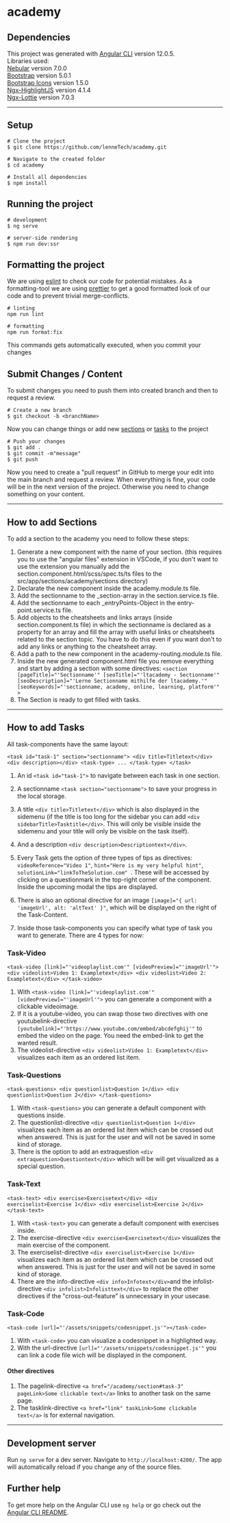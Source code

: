 # academy

## Dependencies

This project was generated with [Angular CLI](https://github.com/angular/angular-cli) version 12.0.5.  
Libraries used:  
[Nebular](https://akveo.github.io/nebular/) version 7.0.0  
[Bootstrap](https://getbootstrap.com/) version 5.0.1  
[Bootstrap Icons](https://icons.getbootstrap.com/) version 1.5.0  
[Ngx-HighlightJS](https://www.npmjs.com/package/ngx-highlightjs) version 4.1.4  
[Ngx-Lottie](https://www.npmjs.com/package/ngx-lottie) version 7.0.3

---

## Setup

```
# Clone the project
$ git clone https://github.com/lenneTech/academy.git

# Navigate to the created folder
$ cd academy

# Install all dependencies
$ npm install
```

## Running the project

```
# development
$ ng serve

# server-side rendering
$ npm run dev:ssr
```

## Formatting the project

We are using [eslint](https://www.npmjs.com/package/eslint) to check our code for potential mistakes.
As a formatting-tool we are using [prettier](https://www.npmjs.com/package/prettier) to get a good formatted look of our code and to prevent trivial merge-conflicts.

```
# linting
npm run lint

# formatting
npm run format:fix
```

This commands gets automatically executed, when you commit your changes

## Submit Changes / Content

To submit changes you need to push them into created branch and then to request a review.

```
# Create a new branch
$ git checkout -b <branchName>
```

Now you can change things or add new [sections](#How-to-add-Sections) or [tasks](#How-to-add-Tasks) to the project

```
# Push your changes
$ git add .
$ git commit -m"message"
$ git push
```

Now you need to create a "pull request" in GitHub to merge your edit into the main branch and request a review.
When everything is fine, your code will be in the next version of the project. Otherwise you need to change something on your content.

---

## How to add Sections

To add a section to the academy you need to follow these steps:

1. Generate a new component with the name of your section. (this requires you to use the "angular files" extension in VSCode, if you don't want to use the extension you manually add the section.component.html/scss/spec.ts/ts files to the src/app/sections/academy/sections directory)
2. Declarate the new component inside the academy.module.ts file.
3. Add the sectionname to the \_section-array in the section.service.ts file.
4. Add the sectionname to each \_entryPoints-Object in the entry-point.service.ts file.
5. Add objects to the cheatsheets and links arrays (inside section.component.ts file) in which the sectionname is declared as a property for an array and fill the array with useful links or cheatsheets related to the section topic. You have to do this even if you want don't to add any links or anything to the cheatsheet array.
6. Add a path to the new component in the academy-routing.module.ts file.
7. Inside the new generated component.html file you remove everything and start by adding a section with some directives:
   `<section [pageTitle]="'Sectionname'" [seoTitle]="'ltacademy - Sectionname'" [seoDescription]="'Lerne Sectionname mithilfe der ltacademy.'" [seoKeywords]="'sectionname, academy, online, learning, platform'" > `
8. The Section is ready to get filled with tasks.

---

## How to add Tasks

All task-components have the same layout:

`<task id="task-1" section="sectionname"> <div title>Titletext</div> <div description></div> <task-type> ... </task-type> </task>`

1. An id `<task id="task-1">` to navigate between each task in one section.
2. A sectionname `<task section="sectionname">` to save your progress in the local storage.

3. A title `<div title>Titletext</div>` which is also displayed in the sidemenu (if the title is too long for the sidebar you can add `<div sidebarTitle>Tasktitle</div>`. This will only be visible inside the sidemenu and your title will only be visible on the task itself).
4. And a description `<div description>Descriptiontext</div>`.
5. Every Task gets the option of three types of tips as directives:
   `videoReference="Video 1"`,
   `hint="Here is my very helpful hint"`,
   `solutionLink="linkToTheSolution.com" `. These will be accessed by clicking on a questionmark in the top-right corner of the component. Inside the upcoming modal the tips are displayed.
6. There is also an optional directive for an image `[image]="{ url: 'imageUrl', alt: 'altText' }"`, which will be displayed on the right of the Task-Content.
7. Inside those task-components you can specify what type of task you want to generate. There are 4 types for now:

### Task-Video

`<task-video [link]="'videoplaylist.com'" [videoPreview]="'imageUrl'"> <div videolist>Video 1: Exampletext</div> <div videolist>Video 2: Exampletext</div> </task-video>`

1. With `<task-video [link]="'videoplaylist.com'" [videoPreview]="'imageUrl'">` you can generate a component with a clickable videoimage.
2. If it is a youtube-video, you can swap those two directives with one youtubelink-directive `[youtubelink]="'https://www.youtube.com/embed/abcdefghij'"` to embed the video on the page. You need the embed-link to get the wanted result.
3. The videolist-directive `<div videolist>Video 1: Exampletext</div>` visualizes each item as an ordered list item.

### Task-Questions

`<task-questions> <div questionlist>Question 1</div> <div questionlist>Question 2</div> </task-questions>`

1. With `<task-questions>` you can generate a default component with questions inside.
2. The questionlist-directive `<div questionlist>Question 1</div>` visualizes each item as an ordered list item which can be crossed out when answered. This is just for the user and will not be saved in some kind of storage.
3. There is the option to add an extraquestion `<div extraquestion>Questiontext</div>` which will be will get visualized as a special question.

### Task-Text

`<task-text> <div exercise>Exercisetext</div> <div exerciselist>Exercise 1</div> <div exerciselist>Exercise 2</div> </task-text>`

1. With `<task-text>` you can generate a default component with exercises inside.
2. The exercise-directive `<div exercise>Exercisetext</div>` visualizes the main exercise of the component.
3. The exerciselist-directive `<div exerciselist>Exercise 1</div>` visualizes each item as an ordered list item which can be crossed out when answered. This is just for the user and will not be saved in some kind of storage.
4. There are the info-directive `<div info>Infotext</div>`and the infolist-directive `<div infolist>Infolisttext</div>` to replace the other directives if the "cross-out-feature" is unnecessary in your usecase.

### Task-Code

`<task-code [url]="'/assets/snippets/codesnippet.js'"></task-code>`

1. With `<task-code>` you can visualize a codesnippet in a highlighted way.
2. With the url-directive `[url]="'/assets/snippets/codesnippet.js'"` you can link a code file wich will be displayed in the component.

#### Other directives

1. The pagelink-directive `<a href="/academy/section#task-3" pageLink>Some clickable text</a>` links to another task on the same page.
2. The tasklink-directive `<a href="link" taskLink>Some clickable text</a>` is for external navigation.

---

## Development server

Run `ng serve` for a dev server. Navigate to `http://localhost:4200/`. The app will automatically reload if you change any of the source files.

## Further help

To get more help on the Angular CLI use `ng help` or go check out the [Angular CLI README](https://github.com/angular/angular-cli/blob/master/README.md).
